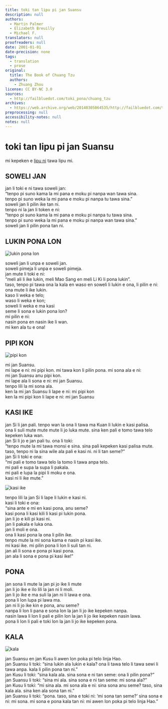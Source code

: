 ```yaml
---
title: toki tan lipu pi jan Suansu
description: null
authors:
  - Martin Palmer
  - Elizabeth Breuilly
  - Michael F.
translators: null
proofreaders: null
date: 2001-01-01
date-precision: none
tags:
  - translation
  - prose
original:
  title: The Book of Chuang Tzu
  authors:
    - Zhuang Zhou
license: CC BY-NC 3.0
sources:
  - http://failbluedot.com/toki_pona/chuang_tzu
archives:
  - https://web.archive.org/web/20140305064535/http://failbluedot.com/toki_pona/chuang_tzu
preprocessing: null
accessibility-notes: null
notes: null
---
```


# toki tan lipu pi jan Suansu

mi kepeken e [lipu ni](https://web.archive.org/web/20140305064535/http://www.amazon.com/o/ASIN/0140194886/002-9511736-1387259?SubscriptionId=0AM07842GGE1QVDN6KR2) tawa lipu mi.

## SOWELI JAN

jan li toki e ni tawa soweli jan: \
“tenpo pi suno kama la mi pana e moku pi nanpa wan tawa sina. \
tenpo pi suno weka la mi pana e moku pi nanpa tu tawa sina.” \
soweli jan li pilin ike tan ni. \
tenpo ni la jan li token e ni: \
“tenpo pi suno kama la mi pana e moku pi nanpa tu tawa sina. \
tenpo pi suno weka la mi pana e moku pi nanpa wan tawa sina.” \
soweli jan li pilin pona tan ni.

## LUKIN PONA LON

![lukin pona lon](https://web.archive.org/web/20140305064535im_/http://failbluedot.com/images/chinese_beauty.jpg)

soweli jan li unpa e soweli jan. \
soweli pimeja li unpa e soweli pimeja. \
jan mute li toki e ni: \
“meli ali li ike lukin, meli Mao Sang en meli Li Ki li pona lukin”. \
taso, tenpo pi tawa ona la kala en waso en soweli li lukin e ona, li pilin e ni: \
ona mute li ike lukin. \
kaso li weka e telo; \
waso li weka e kon; \
soweli li weka e ma kasi \
seme li sona e lukin pona lon? \
mi pilin e ni: \
nasin pona en nasin ike li wan. \
mi ken ala tu e ona!

## PIPI KON

![pipi kon](https://web.archive.org/web/20140305064535im_/http://failbluedot.com/images/butterfly.jpg)

mi jan Suansu. \
mi lape e ni: mi pipi kon. mi tawa kon li pilin pona. mi sona ala e ni: \
mi jan Suansu anu pipi kon. \
mi lape ala li sona e ni: mi jan Suansu. \
tenpo lili la mi sona ala. \
ken la mi jan Suansu li lape e ni: mi pipi kon \
ken la mi pipi kon li lape e ni: mi jan Suansu

## KASI IKE

jan Si li jan pali. tenpo wan la ona li tawa ma Kuan li lukin e kasi palisa. \
ona li suli mute mute mute li jo luka mute. sina ken pali e tomo tawa telo kepeken luka wan. \
jan Si li jo e jan pali tu. ona li toki: \
“tenpo mute la mi tawa monsi e sina. sina pali kepeken kasi palisa mute. \
taso, tenpo ni la sina wile ala pali e kasi ni. ni li tan seme?” \
jan Si li toki e ona: \
“mi pali e tomo tawa telo la tomo li tawa anpa telo. \
mi pali e supa la supa li pakala. \
mi pali e lupa la pipi li moku e ona. \
kasi ni li ike mute.”

![kasi ike](https://web.archive.org/web/20140305064535im_/http://failbluedot.com/images/old_tree.jpg)

tenpo lili la jan Si li lape li lukin e kasi ni. \
kasi li toki e ona: \
“sina ante e mi en kasi pona, anu seme? \
kasi pona li kasi kili li kasi pi lukin pona. \
jan li jo e kili pi kasi ni. \
jan li pakala e luka ona. \
jan li moli e ona. \
ona li kasi pona la ona li pilin ike. \
tenpo mute la mi sona kama e nasin pi kasi ike. \
mi kasi ike. mi pilin pona li lon li suli tan ni. \
jan ali li sona e pona pi kasi pona. \
jan ala li sona e pona pi kasi ike!”

## PONA

jan sona li mute la jan pi jo ike li mute \
jan li jo ike e ilo lili la jan ni li moli. \
jan li jo ike e ma suli la jan ni li lawa e ona. \
pona li lon lupa pi lawa ma. \
jan ni li jo ike kin e pona, anu seme? \
nanpa li lon li pana e sona lon la jan li jo ike kepeken nanpa. \
nasin lawa li lon li pali e pilin lon la jan li jo ike kepeken nasin lawa. \
pona li lon li pali e toki lon la jan li jo ike kepeken pona.

## KALA

![kala](https://web.archive.org/web/20140305064535im_/http://failbluedot.com/images/3worlds.jpg)

jan Suansu en jan Kusu li awen lon poka pi telo linja Hao. \
jan Suansu li toki: “sina lukin ala lukin e kala? ona li tawa telo li tawa sewi li tawa anpa. kala li pilin pona tan ni.” \
jan Kusu li toki: “sina kala ala. sina sona e ni tan seme: ona li pilin pona?” \
jan Suansu li toki: “sina mi ala. sina sona e ni tan seme: mi sona ala?” \
jan Kusu li toki: “mi sina ala. mi sona ala e ni: sina sona anu seme? taso, sina kala ala. sina ken ala sona tan ni.” \
jan Suansu li toki: “pona. taso, sina e toki ni: ‘mi sona tan seme?’ sina sona e ni: mi sona. mi sona e pona kala tan ni: mi awen lon poka pi telo linja Hao.”
